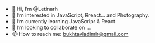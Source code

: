 - 👋 Hi, I’m @Letinarh
- 👀 I’m interested in JavaScript, Rreact... and Photography.
- 🌱 I’m currently learning JavaScripr & React
- 💞️ I’m looking to collaborate on ...
- 📫 How to reach me: bukhtavladimir@gmail.com

<!---
Letinarh/Letinarh is a ✨ special ✨ repository because its `README.md` (this file) appears on your GitHub profile.
You can click the Preview link to take a look at your changes.
--->
